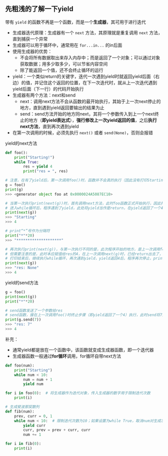 ## 先粗浅的了解一下yield
带有 ```yield``` 的函数不再是一个函数，而是一个**生成器**，其可用于进行迭代
* 生成器迭代原理：生成器有一个 ```next``` 方法，其原理就是重复调用 ```next``` 方法，直到捕获一个异常
* 生成器可以用于循环中，通常用在 ```for...in...``` 的in后面
* 使用生成器的优势：
	* 不会将所有数据取出来存入内存中；而是返回了一个对象；可以通过对象获取数据；用多少取多少，可以节省内容空间
	* 除了能返回一个值，还不会终止循环的运行
* yield：一个类似return的关键字，迭代一次遇到yield时就返回yield后面（右边）的值，并记住这个返回的位置，在下一次迭代时，就从上一次迭代遇到yield后面（下一行）的代码开始执行
* 生成器有两个方法：next和send
	* next：调用next方法不会从函数的最开始执行，其始于上一次next停止的地方，直到遇到yield返回要输出的结果为止
	* send：send方法开始的地方同next，其将一个参数传入到上一个next终止的地方（**即yield表达式**），**强行修改上一次yield返回的值**，之后**执行next方法**，直到再次遇到yield
* 在第一次调用的时候，必须先执行 ```next()``` 或者 ```send(None)```，否则会报错

yield的next方法
```python
def foo():
	print("Starting!")
	while True:
		res = yield 4
		print("res = ", res)

# 注意，在有了yield后，第一次调用foo()时，函数并不会真的执行（因此没有打印Starting），而是创造了一个生成器(generator)，print(g)时即可发现，g是一个generator对象
g = foo()
print(g)
>>> <generator object foo at 0x0000024A5087EC10>

# 当第一次执行print(next(g))时，首先调用next方法，此时foo函数正式开始执行，因此打印了“Starting”（即第一行结果），并进入到while循环
# 进入while循环后，程序遇到了yield，此处将yield当作是return，在yield返回了一个4后，程序停止，此时并未执行将4赋值给res的操作。而print(next(g))则将next(g)中yield返回的“4”打印出来（即第二行结果）。直到这里，语句执行完成
print(next(g))
>>> "Starting"
>>> 4

# print“*”号作为分隔符
print("*"*20)
>>> "********************"

# 再次执行print(next(g))，与第一次执行不同的是，此次程序开始的地方，是上一次调用foo()时终止步骤（即yield返回了一个4）下一步的操作，即res的赋值操作
# 但需要注意的是，此时本应赋值给res的4，在上一次调用next(g)时，已经return出去了，因此赋值操作等号右侧没有值，为None，因此打印“res: None”（即第一行结果）
# 打印结束后，继续执行while循环，再次遇到yield，yield返回4后，程序再次停止，print(next(g))则将next(g)中yield返回的“4”打印出来（即第二行结果）
print(next(g))
>>> "res: None"
>>> 4
```
yield的send方法
```python
g = foo()
print(next(g))
print("*"*20)

# send函数发送了一个参数给res
# send函数，接在上一次调用foo()时终止步骤（即yield返回了一个4）执行，此时send将7赋值给res，因次打印“res: 7”（即第一行结果），然后再执行next方法，继续执行while循环，再次遇到yield，yield返回4并打印（即第二行结果）
print(g.send(7))
>>> "res: 7"
>>> 4
```
补充：
* 通常yield都是放在一个函数中，该函数就变成生成器函数，即一个迭代器
* 生成器函数一般通过**for循环**调用，for循环自带next方法
```python
def foo(num):
	print("Starting")
	while num < 10:
		num = num + 1
		yield num

for i in foo(0):  # 将生成器作为迭代对象，传入生成器的数字用于限制迭代次数
	print(i)

# 生成斐波那契数列
def fib(num):
    prev, curr = 0, 1
    while num < 10:  # 限制迭代次数为10；如果设置为while True，取消num对生成次数的限制，则进行无限迭代
        yield curr
        curr, prev = prev + curr, curr
        num += 1

for i in fib(0):
	print(i)
```
